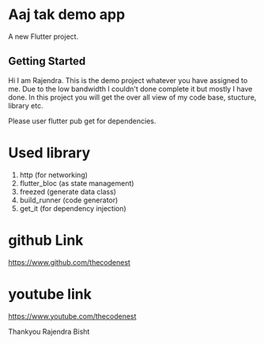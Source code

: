 # Aaj tak demo app

A new Flutter project.

## Getting Started


Hi I am Rajendra. This is the demo project whatever you have assigned to me. Due to the low bandwidth I couldn't done complete it but mostly I have done.
In this project you will get the over all view of my code base, stucture, library etc.

Please user flutter pub get for dependencies.

# Used library
1. http (for networking)
2. flutter_bloc (as state management)
3. freezed (generate data class)
4. build_runner (code generator)
5. get_it (for dependency injection)


# github Link
https://www.github.com/thecodenest

# youtube link
https://www.youtube.com/thecodenest




Thankyou
Rajendra Bisht
